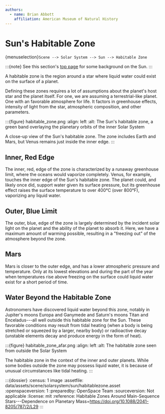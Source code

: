 ```yaml
---
authors:
  - name: Brian Abbott
    affiliation: American Museum of Natural History
---
```



# Sun's Habitable Zone

{menuselection}`Scene --> Solar System --> Sun --> Habitable Zone`


:::{note}
See this section's [top page](../index) for some background on the Sun.
:::


A habitable zone is the region around a star where liquid water could exist on the surface of a planet.

Defining these zones requires a lot of assumptions about the planet's host star and the planet itself. For one, we are assuming a terrestrial-like planet. One with an favorable atmosphere for life. It factors in greenhouse effects, intensity of light from the star, atmospheric composition, and other parameters.


:::{figure} habitable_zone.png
:align: left
:alt: The Sun's habitable zone, a green band overlaying the planetary orbits of the inner Solar System

A close-up view of the Sun's habitable zone. The zone includes Earth and Mars, but Venus remains just inside the inner edge.
:::



## Inner, Red Edge

The inner, red, edge of the zone is characterized by a runaway greenhouse limit, where the oceans would vaporize completely. Venus, for example, touches the inner edge of the Sun's habitable zone. The planet could, and likely once did, support water given its surface pressure, but its greenhouse effect raises the surface temperature to over 400&deg;C (over 800&deg;F), vaporizing any liquid water.


## Outer, Blue Limit

The outer, blue, edge of the zone is largely determined by the incident solar light on the planet and the ability of the planet to absorb it. Here, we have a maximum amount of warming possible, resulting in a "freezing out" of the atmosphere beyond the zone.


## Mars

Mars is closer to the outer edge, and has a lower atmospheric pressure and temperature. Only at its lowest elevations and during the part of the year when temperatures rise above freezing on the surface could liquid water exist for a short period of time.


## Water Beyond the Habitable Zone

Astronomers have discovered liquid water beyond this zone, notably in Jupiter's moons Europa and Ganymede and Saturn's moons Titan and Enceladus---all well outside this habitable zone for the Sun. These favorable conditions may result from tidal heating (when a body is being stretched or squeezed by a larger, nearby body) or radioactive decay (unstable elements decay and produce energy in the form of heat). 

:::{figure} habitable_zone_afar.png
:align: left
:alt: The habitable zone seen from outside the Solar System

The habitable zone in the context of the inner and outer planets. While some bodies outside the zone may possess liquid water, it is because of unusual circumstances like tidal heating.
:::



:::{dossier}
:census: 1 image
:assetfile: data/assets/scene/solarsystem/sun/habitablezone.asset
:openspaceversion: 1
:preparedby: OpenSpace Team
:sourceversion: Not applicable
:license: mit
:reference: Habitable Zones Around Main-Sequence Stars---Dependence on Planetary Mass=https://doi.org/10.1088/2041-8205/787/2/L29
:::
